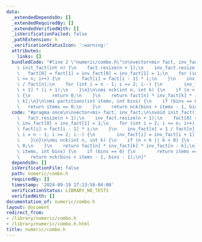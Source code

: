 ```yaml
---
data:
  _extendedDependsOn: []
  _extendedRequiredBy: []
  _extendedVerifiedWith: []
  _isVerificationFailed: false
  _pathExtension: h
  _verificationStatusIcon: ':warning:'
  attributes:
    links: []
  bundledCode: "#line 2 \"numeric/combo.h\"\n\nvector<mi> fact, inv_fact;\n\nvoid\
    \ init_fact(int n) {\n    fact.resize(n + 1);\n    inv_fact.resize(n + 1);\n \
    \   fact[0] = fact[1] = inv_fact[0] = inv_fact[1] = 1;\n    for (int i = 2; i\
    \ <= n; i++) {\n        fact[i] = fact[i - 1] * i;\n    }\n    inv_fact[n] = 1\
    \ / fact[n];\n    for (int i = n - 1; i >= 2; i--) {\n        inv_fact[i] = inv_fact[i\
    \ + 1] * (i + 1);\n    }\n}\n\nmi nck(int n, int k) {\n    if (n < k || k < 0)\
    \ {\n        return 0;\n    }\n    return fact[n] * inv_fact[k] * inv_fact[n -\
    \ k];\n}\n\nmi partitions(int items, int bins) {\n    if (bins == 0) {\n     \
    \   return items == 0;\n    }\n    return nck(bins + items - 1, bins - 1);\n}\n"
  code: "#pragma once\n\nvector<mi> fact, inv_fact;\n\nvoid init_fact(int n) {\n \
    \   fact.resize(n + 1);\n    inv_fact.resize(n + 1);\n    fact[0] = fact[1] =\
    \ inv_fact[0] = inv_fact[1] = 1;\n    for (int i = 2; i <= n; i++) {\n       \
    \ fact[i] = fact[i - 1] * i;\n    }\n    inv_fact[n] = 1 / fact[n];\n    for (int\
    \ i = n - 1; i >= 2; i--) {\n        inv_fact[i] = inv_fact[i + 1] * (i + 1);\n\
    \    }\n}\n\nmi nck(int n, int k) {\n    if (n < k || k < 0) {\n        return\
    \ 0;\n    }\n    return fact[n] * inv_fact[k] * inv_fact[n - k];\n}\n\nmi partitions(int\
    \ items, int bins) {\n    if (bins == 0) {\n        return items == 0;\n    }\n\
    \    return nck(bins + items - 1, bins - 1);\n}"
  dependsOn: []
  isVerificationFile: false
  path: numeric/combo.h
  requiredBy: []
  timestamp: '2024-09-19 17:13:58-04:00'
  verificationStatus: LIBRARY_NO_TESTS
  verifiedWith: []
documentation_of: numeric/combo.h
layout: document
redirect_from:
- /library/numeric/combo.h
- /library/numeric/combo.h.html
title: numeric/combo.h
---
```

